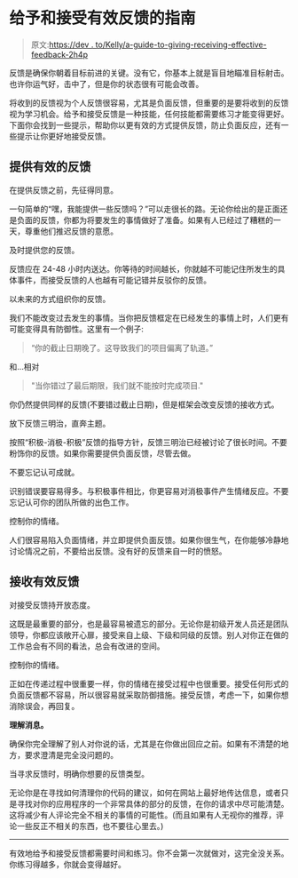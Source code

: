 # 给予和接受有效反馈的指南

> 原文:[https://dev . to/Kelly/a-guide-to-giving-receiving-effective-feedback-2h4p](https://dev.to/kelly/a-guide-to-giving-receiving-effective-feedback-2h4p)

反馈是确保你朝着目标前进的关键。没有它，你基本上就是盲目地瞄准目标射击。也许你运气好，击中了，但是你的状态很有可能会改善。

将收到的反馈视为个人反馈很容易，尤其是负面反馈，但重要的是要将收到的反馈视为学习机会。给予和接受反馈是一种技能，任何技能都需要练习才能变得更好。下面你会找到一些提示，帮助你以更有效的方式提供反馈，防止负面反应，还有一些提示让你更好地接受反馈。

## [](#providing-effective-feedback)提供有效的反馈

在提供反馈之前，先征得同意。

一句简单的“嘿，我能提供一些反馈吗？”可以走很长的路。无论你给出的是正面还是负面的反馈，你都为将要发生的事情做好了准备。如果有人已经过了糟糕的一天，尊重他们推迟反馈的意愿。

及时提供您的反馈。

反馈应在 24-48 小时内送达。你等待的时间越长，你就越不可能记住所发生的具体事件，而接受反馈的人也越有可能记错并反驳你的反馈。

以未来的方式组织你的反馈。

我们不能改变过去发生的事情。当你把反馈框定在已经发生的事情上时，人们更有可能变得具有防御性。这里有一个例子:

> “你的截止日期晚了。这导致我们的项目偏离了轨道。”

和...相对

> "当你错过了最后期限，我们就不能按时完成项目."

你仍然提供同样的反馈(不要错过截止日期)，但是框架会改变反馈的接收方式。

放下反馈三明治，直奔主题。

按照“积极-消极-积极”反馈的指导方针，反馈三明治已经被讨论了很长时间。不要粉饰你的反馈。如果你需要提供负面反馈，尽管去做。

不要忘记认可成就。

识别错误要容易得多。与积极事件相比，你更容易对消极事件产生情绪反应。不要忘记认可你的团队所做的出色工作。

控制你的情绪。

人们很容易陷入负面情绪，并立即提供负面反馈。如果你很生气，在你能够冷静地讨论情况之前，不要给出反馈。没有好的反馈来自一时的愤怒。

## [](#receiving-effective-feedback)接收有效反馈

对接受反馈持开放态度。

这既是最重要的部分，也是最容易被遗忘的部分。无论你是初级开发人员还是团队领导，你都应该敞开心扉，接受来自上级、下级和同级的反馈。别人对你正在做的工作总会有不同的看法，总会有改进的空间。

控制你的情绪。

正如在传递过程中很重要一样，你的情绪在接受过程中也很重要。接受任何形式的负面反馈都不容易，所以很容易就采取防御措施。接受反馈，考虑一下，如果你想消除误会，再回复。

**理解消息。**

确保你完全理解了别人对你说的话，尤其是在你做出回应之前。如果有不清楚的地方，要求澄清是完全没问题的。

当寻求反馈时，明确你想要的反馈类型。

无论你是在寻找如何清理你的代码的建议，如何在网站上最好地传达信息，或者只是寻找对你的应用程序的一个非常具体的部分的反馈，在你的请求中尽可能清楚。这将减少有人评论完全不相关的事情的可能性。(而且如果有人无视你的推荐，评论一些反正不相关的东西，也不要往心里去。)

* * *

有效地给予和接受反馈都需要时间和练习。你不会第一次就做对，这完全没关系。你练习得越多，你就会变得越好。